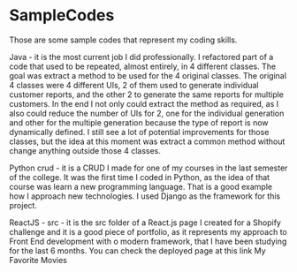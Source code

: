 # SampleCodes
Those are some sample codes that represent my coding skills.

Java - it is the most current job I did professionally. I refactored part of a code that used to be repeated, almost entirely, in 4 different classes.  The goal was extract a method to be used for the 4 original classes. The original 4 classes were 4 different UIs, 2 of them used to generate individual customer reports, and the other 2 to generate the same reports for multiple customers. In the end I not only could extract the method as required, as I also could reduce the number of UIs for 2, one for the individual generation and other for the multiple generation because  the type of report is now dynamically defined. I still see a lot of potential improvements for those classes, but the idea at this moment was extract a common method without change anything outside those 4 classes.

Python crud - it is a CRUD I made for one of my courses in the last semester of the college. It was the first time I coded in Python, as the idea of that course was learn a new programming language. That is a good example how I approach new technologies. I used Django as the framework for this project.

ReactJS - src - it is the src folder of a React.js page I created for a Shopify challenge and it is a good piece of portfolio, as it represents my approach to Front End development with o modern framework, that I have been studying for the last 6 months. You can check the deployed page at this link My Favorite Movies
